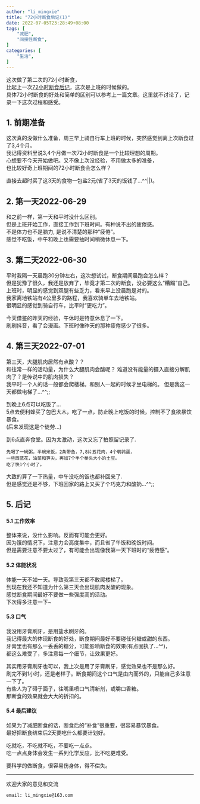 ```yaml
---
author: "li_mingxie"
title: "72小时断食后记(1)"
date: 2022-07-05T23:28:49+08:00
tags: [
    "减肥",
    "间接性断食",
]
categories: [
    "生活",
]
---
```


这次做了第二次的72小时断食，  
比起上一次[72小时断食后记](https://limingxie.github.io/limingxie/-intermittent_fasting_72h/)，这次是上班的时候做的。  
具体72小时断食的好处和简单的区别可以参考上一篇文章。这里就不讨论了，记录一下这次过程和感受。  
 <!--more-->

## 1. 前期准备

这次真的没做什么准备，周三早上骑自行车上班的时候，突然感觉到离上次断食过了3,4个月。  
我记得资料里说3,4个月做一次72小时断食是一个比较理想的周期。  
心想要不今天开始做吧。又不像上次没经验，不用做太多的准备，  
也比较好奇上班期间的72小时断食会怎么样？  

直接去超时买了这3天的食物一包盐2元(省了3天的饭钱了...^^||)。

## 2. 第一天2022-06-29

和之前一样，第一天和平时没什么区别。  
但是上班开始工作，直接工作到下班时间。有种说不出的疲倦感。  
不是体力也不是脑力, 是说不清楚的那种“疲倦”。  
感觉不吃饭，中午和晚上也需要抽时间稍微休息一下。

## 3. 第二天2022-06-30

平时我隔一天晨跑30分钟左右，这次想试试，断食期间晨跑会怎么样？  
但是犹豫了很久，我还是放弃了，毕竟才第二次的断食，没必要这么“糟蹋”自己。
上班时，明显的感觉到双腿有些乏力，看来早上没晨跑是对的。  
我家离地铁站有4公里多的路程，我喜欢骑单车去地铁站。  
很明显的感觉到骑自行车，比平时“更吃力”。  

今天借鉴的昨天的经验，午休时是特意休息了一下。  
刷刷抖音，看了会漫画。下班时像昨天的那种疲倦感少了很多。

## 4. 第三天2022-07-01

第三天，大腿肌肉居然有点酸？？  
和往常一样的活动量，为什么大腿肌肉会酸呢？
难道没有能量的摄入直接分解肌肉了？是传说中的肌肉损失？  
我平时一个人的话一般都会爬楼梯。和别人一起的时候才坐电梯的。
但是我这一天都做电梯了...^^;;

到晚上6点可以吃饭了...  
5点去便利蜂买了包巴大木，吃了一点，防止晚上吃饭的时候，控制不了食欲暴饮暴食。  
(后来发现这是个徒劳...)

到6点直奔食堂。因为太激动，这次又忘了拍照留记录了.

```
先喝了一碗粥，半碗米饭，2条带鱼，7,8片五花肉，4个鹌鹑蛋，  
一些西蓝花，油菜和笋尖，再加7个半个拳头大小的土豆。
吃了快1个小时了。
```  

大致的算了一下热量，中午没吃的饭也都补回来了.  
但是感觉还是不够，下班回家的路上又买了个巧克力和酸奶...^^;;

## 5. 后记

#### 5.1 工作效率

整体来说，没什么影响。反而有可能会更好。  
因为饿的情况下，注意力会高度集中，而且省了午饭和晚饭时间。  
但是需要注意不要太过了，有可能会出现像我第一天下班时的“疲倦感”。

#### 5.2 体能状况

体能一天不如一天。导致我第三天都不敢爬楼梯了。  
到现在我还不知道为什么第三天会出现肌肉发酸的现象。  
感觉断食期间最好不要做一些强度高的活动。  
下次得多注意一下~

#### 5.3 口气

我没用牙膏刷牙，是用盐水刷牙的。  
我记得最大的体现断食的好处，断食期间最好不要碰任何糖或甜的东西。  
牙膏里也有那么一丢丢的糖分，可能影响断食的效果(有点固执了...^^)，  
都这么难受了，多注意每一个细节，让效果更好。  

其实用牙膏刷牙也可以，我上次是用了牙膏刷牙，感觉效果也不是那么好。  
刷完不到1小时，还是老样子。断食期间这个口气是由内而外的，只能自己多注意一下了。  
有些人为了碍于面子，往嘴里喷口气清新剂，或嚼口香糖。  
那断食的效果就会大大的折扣的。  

#### 5.4 最后建议

如果为了减肥断食的话，断食后的“补食”很重要，很容易暴饮暴食。  
最好把断食结束后2天要吃什么都要计划好。  

吃就吃，不吃就不吃，不要吃一点点。  
吃一点点身体会发生一系列化学反应，比不吃更难受。  

要科学的做断食，很容易伤身体，得不偿失。  

----------------------------------------------
欢迎大家的意见和交流

`email: li_mingxie@163.com`
